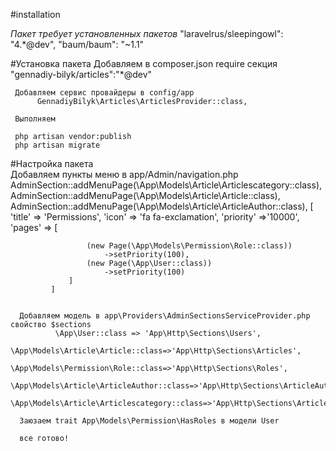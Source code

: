 #installation


*Пакет требует установленных пакетов*
     "laravelrus/sleepingowl": "4.*@dev",
     "baum/baum": "~1.1"


#Установка пакета
	 Добавляем в composer.json require секция "gennadiy-bilyk/articles":"*@dev"
     
     Добавляем сервис провайдеры в config/app
	      GennadiyBilyk\Articles\ArticlesProvider::class,
		  
	 Выполняем 
	 
	 php artisan vendor:publish
	 php artisan migrate
	 
	  
#Настройка пакета	  
	  Добавляем пункты меню в app/Admin/navigation.php    
	         AdminSection::addMenuPage(\App\Models\Article\Articlescategory::class),
             AdminSection::addMenuPage(\App\Models\Article\Article::class),
             AdminSection::addMenuPage(\App\Models\Article\ArticleAuthor::class),
             [
                 'title' => 'Permissions',
                 'icon' => 'fa fa-exclamation',
                 'priority' =>'10000',
                 'pages' => [
         
                     (new Page(\App\Models\Permission\Role::class))
                         ->setPriority(100),
                     (new Page(\App\User::class))
                         ->setPriority(100)
                 ]
             ]
	     
	     
	  Добавляем модель в app\Providers\AdminSectionsServiceProvider.php свойство $sections         
	          \App\User::class => 'App\Http\Sections\Users',
              \App\Models\Article\Article::class=>'App\Http\Sections\Articles',
              \App\Models\Permission\Role::class=>'App\Http\Sections\Roles',
              \App\Models\Article\ArticleAuthor::class=>'App\Http\Sections\ArticleAuthors',
              \App\Models\Article\Articlescategory::class=>'App\Http\Sections\Articlescategories',
	  
	  Заюзаем trait App\Models\Permission\HasRoles в модели User
	  
	  все готово!